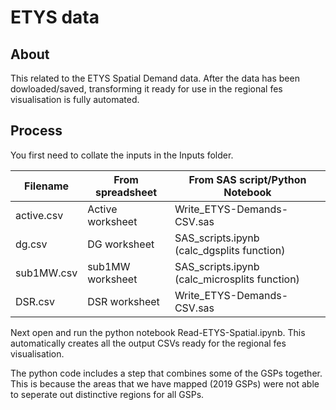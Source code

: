 # ETYS data

## About
This related to the ETYS Spatial Demand data. After the data has been dowloaded/saved, transforming it ready for use in the regional fes visualisation is fully automated.

## Process
You first need to collate the inputs in the Inputs folder.

| Filename   | From spreadsheet | From SAS script/Python Notebook            |
| ---------- | ---------------- | -------------------------- |
| active.csv | Active worksheet | Write_ETYS-Demands-CSV.sas |
| dg.csv     | DG worksheet     | SAS_scripts.ipynb (calc_dgsplits function)         |
| sub1MW.csv | sub1MW worksheet | SAS_scripts.ipynb (calc_microsplits function)      |
| DSR.csv    | DSR worksheet    | Write_ETYS-Demands-CSV.sas                          |

Next open and run the python notebook Read-ETYS-Spatial.ipynb. This automatically creates all the output CSVs ready for the regional fes visualisation.

The python code includes a step that combines some of the GSPs together. This is because the areas that we have mapped (2019 GSPs) were not able to seperate out distinctive regions for all GSPs.
